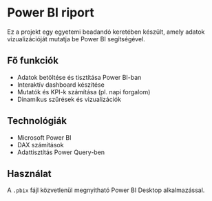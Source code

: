 # Power BI riport

Ez a projekt egy egyetemi beadandó keretében készült, amely adatok vizualizációját mutatja be Power BI segítségével.

## Fő funkciók
- Adatok betöltése és tisztítása Power BI-ban
- Interaktív dashboard készítése
- Mutatók és KPI-k számítása (pl. napi forgalom)
- Dinamikus szűrések és vizualizációk

## Technológiák
- Microsoft Power BI
- DAX számítások
- Adattisztítás Power Query-ben

## Használat
A `.pbix` fájl közvetlenül megnyitható Power BI Desktop alkalmazással.
